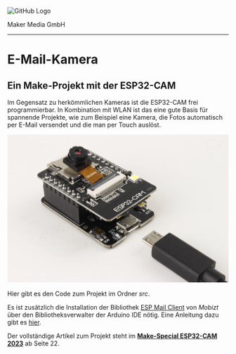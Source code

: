 ![GitHub Logo](http://www.heise.de/make/icons/make_logo.png)

Maker Media GmbH

***

# E-Mail-Kamera

## Ein Make-Projekt mit der ESP32-CAM

Im Gegensatz zu herkömmlichen Kameras ist die ESP32-CAM frei programmierbar. In Kombination mit WLAN ist das eine gute Basis für spannende Projekte, wie zum Beispiel eine Kamera, die Fotos automatisch per E-Mail versendet und die man per Touch auslöst.

![Aufmacherbild aus dem Heft](./doc/esp32c.jpg)

Hier gibt es den Code zum Projekt im Ordner _src_.

Es ist zusätzlich die Installation der Bibliothek [ESP Mail Client](https://github.com/mobizt/ESP-Mail-Client) von _Mobizt_ über den Bibliotheksverwalter der Arduino IDE nötig. Eine Anleitung dazu gibt es [hier](https://heise.de/-9242659).

Der vollständige Artikel zum Projekt steht im **[Make-Special ESP32-CAM 2023](https://shop.heise.de/make-esp32-cam-special-2023-board-ov2640?wt_mc=intern.shop.shop.make_esp32cam.t5.textlink.textlink)** ab Seite 22.
